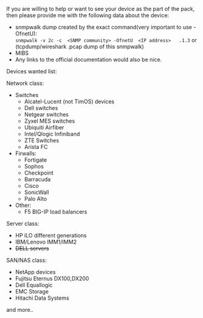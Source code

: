 If you are willing to help or want to see your device as the part of the pack, then please provide me with the following data about the device:

- snmpwalk dump created by the exact command(very important to use -OfnetU):  
`snmpwalk -v 2c -c  <SNMP community> -OfnetU  <IP address>   .1.3`
or (tcpdump/wireshark .pcap dump of this snmpwalk)
- MIBS
- Any links to the official documentation would also be nice.

Devices wanted list:  

Network class:
* Switches
  *	Alcatel-Lucent (not TimOS) devices  
  * Dell switches  
  *	Netgear switches  
  *	Zyxel MES switches  
  *	Ubiquiti Airfiber  
  * Intel/Qlogic Infiniband  
  *	ZTE Switches  
  * Arista FC
* Firwalls:
  * Fortigate
  * Sophos
  * Checkpoint
  * Barracuda
  * Cisco
  * SonicWall
  * Palo Alto
* Other:
  * F5 BIG-IP load balancers
    

Server class:  
* HP iLO different generations  
* IBM/Lenovo IMM1/IMM2  
* ~~DELL servers~~  

SAN/NAS class:  
* NetApp devices  
* Fujitsu Eternus DX100,DX200
* Dell Equallogic
* EMC Storage
* Hitachi Data Systems 

and more..
